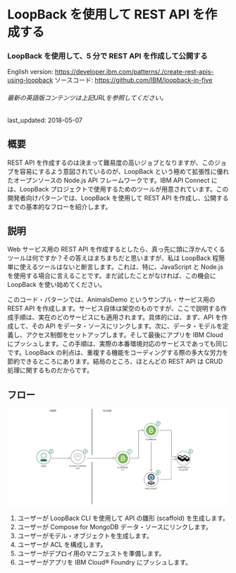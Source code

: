 # LoopBack を使用して REST API を作成する

### LoopBack を使用して、5 分で REST API を作成して公開する

English version: https://developer.ibm.com/patterns/./create-rest-apis-using-loopback
  ソースコード: https://github.com/IBM/loopback-in-five

###### 最新の英語版コンテンツは上記URLを参照してください。
last_updated: 2018-05-07

 
## 概要

REST API を作成するのは決まって難易度の高いジョブとなりますが、このジョブを容易にするよう意図されているのが、LoopBack という極めて拡張性に優れたオープンソースの Node.js API フレームワークです。IBM API Connect には、LoopBack プロジェクトで使用するためのツールが用意されています。この開発者向けパターンでは、LoopBack を使用して REST API を作成し、公開するまでの基本的なフローを紹介します。

## 説明

Web サービス用の REST API を作成するとしたら、真っ先に頭に浮かんでくるツールは何ですか？その答えはまちまちだと思いますが、私は LoopBack 程簡単に使えるツールはないと断言します。これは、特に、JavaScript と Node.js を使用する場合に言えることです。まだ試したことがなければ、この機会に LoopBack を使い始めてください。

このコード・パターンでは、AnimalsDemo というサンプル・サービス用の REST API を作成します。サービス自体は架空のものですが、ここで説明する作成手順は、実在のどのサービスにも適用されます。具体的には、まず、API を作成して、その API をデータ・ソースにリンクします。次に、データ・モデルを定義し、アクセス制御をセットアップします。そして最後にアプリを IBM Cloud にプッシュします。この手順は、実際の本番環境対応のサービスであっても同じです。LoopBack の利点は、重複する機能をコーディングする際の多大な労力を節約できるところにあります。結局のところ、ほとんどの REST API は CRUD 処理に関するものだからです。

## フロー

![フロー](./images/rest-apis-loopback-diagram.png)

1. ユーザーが LoopBack CLI を使用して API の雛形 (scaffold) を生成します。
1. ユーザーが Compose for MongoDB データ・ソースにリンクします。
1. ユーザーがモデル・オブジェクトを生成します。
1. ユーザーが ACL を構成します。
1. ユーザーがデプロイ用のマニフェストを準備します。
1. ユーザーがアプリを IBM Cloud® Foundry にプッシュします。
